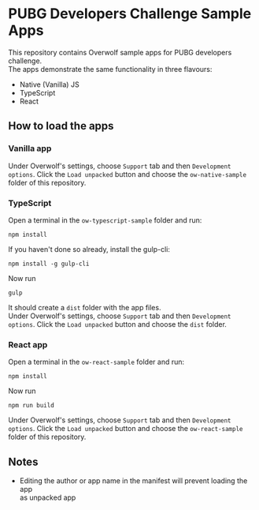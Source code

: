 # PUBG Developers Challenge Sample Apps
This repository contains Overwolf sample apps for PUBG developers challenge.  
The apps demonstrate the same functionality in three flavours:  
* Native (Vanilla) JS
* TypeScript
* React

 ## How to load the apps
 ### Vanilla app
 Under Overwolf's settings, choose `Support` tab and then `Development options`. 
 Click the `Load unpacked` button and choose the `ow-native-sample` folder of this repository.
 
 ### TypeScript
 Open a terminal in the `ow-typescript-sample` folder and run:  
 ```
 npm install
 ```
 If you haven't done so already, install the gulp-cli:
 ```
npm install -g gulp-cli
```  
Now run 
```
gulp
```
It should create a `dist` folder with the app files.  
Under Overwolf's settings, choose `Support` tab and then `Development options`. 
Click the `Load unpacked` button and choose the `dist` folder.

 ### React app
 Open a terminal in the `ow-react-sample` folder and run:
 ```
 npm install
 ```
 Now run
 ```
 npm run build
 ```
 Under Overwolf's settings, choose `Support` tab and then `Development options`. 
 Click the `Load unpacked` button and choose the `ow-react-sample` folder of this repository.
 
 ## Notes
 * Editing the author or app name in the manifest will prevent loading the app  
 as unpacked app
